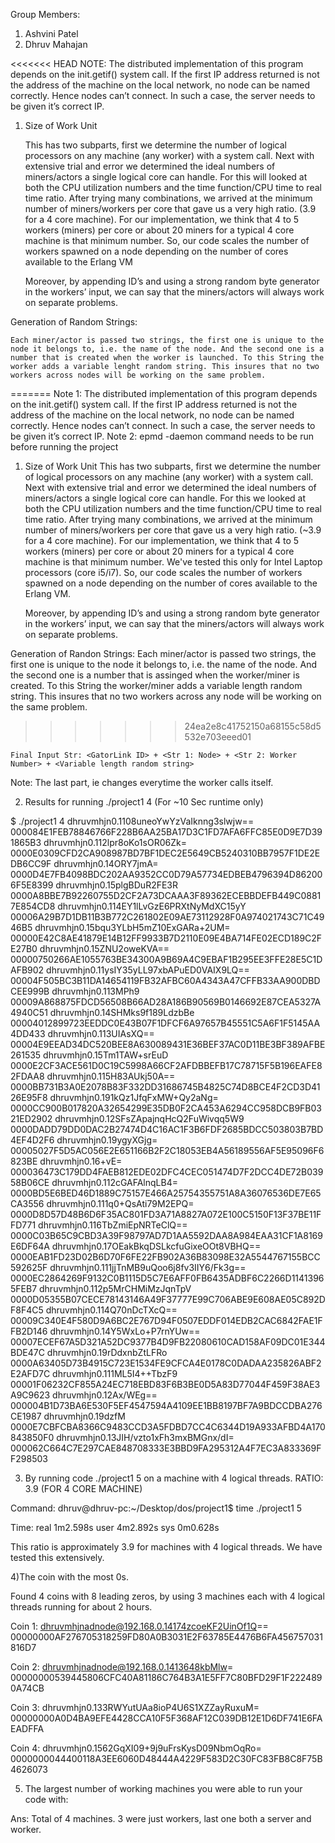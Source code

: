 Group Members:

1) Ashvini Patel
2) Dhruv Mahajan

<<<<<<< HEAD
NOTE: The distributed implementation of this program depends on the init.getif() system call. If the first IP 			address returned is not the address of the machine on the local network, no node can be named correctly. 		Hence nodes can’t connect. In such a case, the server needs to be given it’s correct IP.

1) Size of Work Unit
	
	This has two subparts, first we determine the number of logical processors on any machine (any worker) with a system call. Next with extensive trial and error we determined the ideal numbers of miners/actors a single  logical core can handle. For this will looked at both the CPU utilization numbers and the time function/CPU time to real time ratio. After trying many combinations, we arrived at the minimum number of miners/workers per core that gave us a very high ratio. (3.9 for a 4 core machine). For our implementation, we think that 4 to 5 workers (miners) per core or about 20 miners for a typical 4 core machine is that minimum number. So, our code scales the number of workers spawned on a node  depending on the number of cores available to the Erlang VM  

	Moreover, by appending ID’s  and using a strong random byte generator in the workers’ input, we can say that the miners/actors will always work on separate problems. 

Generation of Random Strings:

	Each miner/actor is passed two strings, the first one is unique to the node it belongs to, i.e. the name of the node. And the second one is a number that is created when the worker is launched. To this String the worker adds a variable lenght random string. This insures that no two workers across nodes will be working on the same problem.
=======
Note 1: The distributed implementation of this program depends on the init.getif() system call. If the first IP address returned is not the address of the machine on the local network, no node can be named correctly. Hence nodes can’t connect. In such a case, the server needs to be given it’s correct IP.
Note 2: epmd -daemon command needs to be run before running the project

1) Size of Work Unit
	This has two subparts, first we determine the number of logical processors on any machine (any worker) with a system call. Next with extensive trial and error we determined the ideal numbers of miners/actors a single  logical core can handle. For this we looked at both the CPU utilization numbers and the time function/CPU time to real time ratio. After trying many combinations, we arrived at the minimum number of miners/workers per core that gave us a very high ratio. (~3.9 for a 4 core machine). For our implementation, we think that 4 to 5 workers (miners) per core or about 20 miners for a typical 4 core machine is that minimum number. We've tested this only for Intel Laptop processors (core i5/i7). So, our code scales the number of workers spawned on a node depending on the number of cores available to the Erlang VM.  

	Moreover, by appending ID’s  and using a strong random byte generator in the workers’ input, we can say that the miners/actors will always work on separate problems. 

Generation of Randon Strings:
	Each miner/actor is passed two strings, the first one is unique to the node it belongs to, i.e. the name of the node. And the second one is a number that is assinged when the worker/miner is created. To this String the worker/miner adds a variable length random string. This insures that no two workers across any node will be working on the same problem.
>>>>>>> 24ea2e8c41752150a68155c58d5532e703eeed01

	Final Input Str: <GatorLink ID> + <Str 1: Node> + <Str 2: Worker Number> + <Variable length random string>

Note: The last part, ie <Variable lenght random string> changes everytime the worker calls itself.


2) Results for running ./project1 4 (For ~10 Sec runtime only)

$ ./project1 4
dhruvmhjn0.1108uneoYwYzVaIknng3slwjw==  000084E1FEB78846766F228B6AA25BA17D3C1FD7AFA6FFC85E0D9E7D391865B3
dhruvmhjn0.112lpr8oKo1sOR06Zk=  0000E0309CFD2CA908987BD7BF1DEC2E5649CB5240310BB7957F1DE2EDB6CC9F
dhruvmhjn0.14ORY7jmA=   0000D4E7FB4098BDC202AA9352CC0D79A57734EDBEB4796394D862006F5E8399
dhruvmhjn0.15plgBDuR2FE3R       0000A8BBE7B92260755D2CF2A73DCAAA3F89362ECEBBDEFB449C08817E854CD8
dhruvmhjn0.114EY1lLvGzE6PRXtNyMdXC15yY  00006A29B7D1DB11B3B772C261802E09AE73112928F0A974021743C71C4946B5
dhruvmhjn0.15bqu3YLbH5mZ10ExGARa+2UM=   00000E42C8AE41879E14B12FF9933B7D2110E09E4BA714FE02ECD189C2FE27B0
dhruvmhjn0.15ZNU2oweKVA==       00000750266AE1055763BE34300A9B69A4C9EBAF1B295EE3FFE28E5C1DAFB902
dhruvmhjn0.11ysIY35yLL97xbAPuED0VAIX9LQ==       00004F505BC3B11DA14654119FB32AFBC60A4343A47CFFB33AA900DBDCEE999B
dhruvmhjn0.113MPh9      00009A868875FDCD56508B66AD28A186B90569B0146692E87CEA5327A4940C51
dhruvmhjn0.14SHMks9f189LdzbBe   00004012899723EEDDC0E43B07F1DFCF6A97657B45551C5A6F1F5145AA4DD433
dhruvmhjn0.113UIAsXQ==  00004E9EEAD34DC520BEE8A630089431E36BEF37AC0D11BE3BF389AFBE261535
dhruvmhjn0.15Tm1TAW+srEuD       0000E2CF3ACE561D0C19C5998A66CF2AFDBBEFB17C78715F5B196EAFE82FDAA8
dhruvmhjn0.115H83AUkj50A==      0000BB731B3A0E2078B83F332DD31686745B4825C74D8BCE4F2CD3D4126E95F8
dhruvmhjn0.191kQz1JfqFxMW+Qy2aNg=       0000CC900B017820A32654299E35DB0F2CA453A6294CC958DCB9FB0321ED2902
dhruvmhjn0.12SFsZApajnqHcQ2FuWivqq5W9   0000DADD79DD0DAC2B27474D4C16AC1F3B6FDF2685BDCC503803B7BD4EF4D2F6
dhruvmhjn0.19ygyXGjg=   00005027F5D5AC056E2E651166B2F2C18053EB4A56189556AF5E95096F6823BE
dhruvmhjn0.16+vE=       000036473C179DD4FAEB812EDE02DFC4CEC051474D7F2DCC4DE72B03958B06CE
dhruvmhjn0.112cGAFAlnqLB4=      0000BD5E6BED46D1889C75157E466A25754355751A8A36076536DE7E65CA3556
dhruvmhjn0.111q0+QsAti79M2EPQ=  0000D8D57D48B6D6F35AC801FD3A71A8827A072E100C5150F13F37BE11FFD771
dhruvmhjn0.116TbZmiEpNRTeClQ==  0000C03B65C9CBD3A39F98797AD7D1AA5592DAA8A984EAA31CF1A8169E6DF64A
dhruvmhjn0.17OEakBkqDSLkcfuGixeOOt8VBHQ==       0000EAB1FD23D02B6D70F6FE22FB902A36B83098E32A5544767155BCC592625F
dhruvmhjn0.111jjTnMB9uQoo6j8fv3IIY6/Fk3g==      0000EC2864269F9132C0B1115D5C7E6AFF0FB6435ADBF6C2266D11413965FEB7
dhruvmhjn0.112p5MrCHMiMzJqnTpV  0000D05355B07CECE78143146A49F37777E99C706ABE9E608AE05C892DF8F4C5
dhruvmhjn0.114Q70nDcTXcQ==      00009C340E4F580D9A6BC2E767D94F0507EDDF014EDB2CAC6842FAE1FFB2D146
dhruvmhjn0.14Y5WxLo+P7rnYUw==   00007ECEF67A5D321A52DC9377B4D9FB22080610CAD158AF09DC01E344BDE47C
dhruvmhjn0.19rDdxnbZtLFRo       0000A63405D73B4915C723E1534FE9CFCA4E0178C0DADAA235826ABF2E2AFD7C
dhruvmhjn0.111ML5I4++TbzF9      00001F06232CF855A24EC718EBD83F6B3BE0D5A83D77044F459F38AE3A9C9623
dhruvmhjn0.12Ax/WEg==   000004B1D73BA6E530F5EF4547594A4109EE1BB8197BF7A9BDCCDBA276CE1987
dhruvmhjn0.19dzfM       0000E7CBFCBA8366C9483CCD3A5FDBD7CC4C6344D19A933AFBD4A170843850F0
dhruvmhjn0.13JIH/vzto1xFh3mxBMGnx/dI=   000062C664C7E297CAE848708333E3BBD9FA295312A4F7EC3A833369FF298503


3) By running code ./project1 5 on a machine with 4 logical threads. RATIO: 3.9 (FOR 4 CORE MACHINE)

Command: dhruv@dhruv-pc:~/Desktop/dos/project1$ time ./project1 5

Time:
real    1m2.598s
user    4m2.892s
sys     0m0.628s

This ratio is approximately 3.9 for machines with 4 logical threads. We have tested this extensively.


4)The coin with the most 0s.

Found 4 coins with 8 leading zeros, by using 3 machines each with 4 logical threads running for about 2 hours.


Coin 1: dhruvmhjnadnode@192.168.0.14174zcoeKF2UinOf1Q==	00000000AF276705318259FD80A0B3031E2F63785E4476B6FA456757031816D7

Coin 2: dhruvmhjnadnode@192.168.0.1413648kbMlw=	00000000539445806CFC40A81186C764B3A1E5FF7C80BFD29F1F2224890A74CB

Coin 3: dhruvmhjn0.133RWYutUAa8ioP4U6S1XZZayRuxuM=	00000000A0D4BA9EFE4428CCA10F5F368AF12C039DB12E1D6DF741E6FAEADFFA

Coin 4: dhruvmhjn0.1562GqXI09+9j9uFrsKysD09NbmOqRo=	0000000044400118A3EE6060D48444A4229F583D2C30FC83FB8C8F75B4626073


5) The largest number of working machines you were able to run your code with:

Ans:  Total of 4 machines. 3 were just workers, last one both a server and worker.


